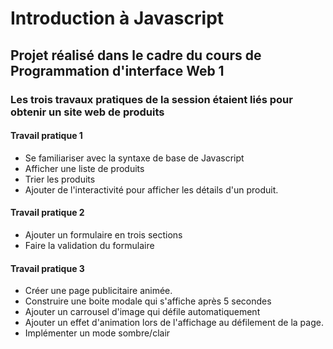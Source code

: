 # Introduction à Javascript
## Projet réalisé dans le cadre du cours de Programmation d'interface Web 1

### Les trois travaux pratiques de la session étaient liés pour obtenir un site web de produits

#### Travail pratique 1
- Se familiariser avec la syntaxe de base de Javascript
- Afficher une liste de produits
- Trier les produits
- Ajouter de l'interactivité pour afficher les détails d'un produit.

#### Travail pratique 2 
- Ajouter un formulaire en trois sections
- Faire la validation du formulaire 

#### Travail pratique 3
- Créer une page publicitaire animée. 
- Construire une boite modale qui s'affiche après 5 secondes
- Ajouter un carrousel d'image qui défile automatiquement 
- Ajouter un effet d'animation lors de l'affichage au défilement de la page.
- Implémenter un mode sombre/clair


